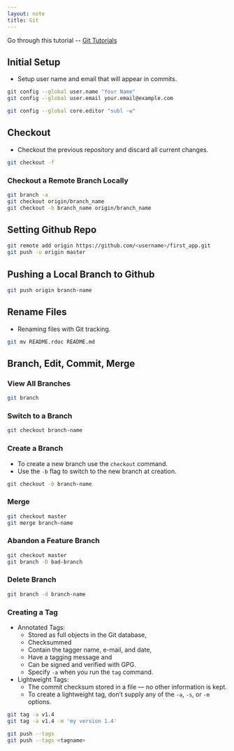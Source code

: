 ```yaml
---
layout: note
title: Git
---
```


Go through this tutorial -- [Git Tutorials](https://www.atlassian.com/git/tutorial)


## Initial Setup
- Setup user name and email that will appear in commits.

```bash
git config --global user.name "Your Name"
git config --global user.email your.email@example.com
```

```bash
git config --global core.editor "subl -w"
```


## Checkout
- Checkout the previous repository and discard all current changes.

```bash
git checkout -f
```

### Checkout a Remote Branch Locally

```bash
git branch -a
git checkout origin/branch_name
git checkout -b branch_name origin/branch_name
```


## Setting Github Repo

```bash
git remote add origin https://github.com/<username>/first_app.git
git push -u origin master
```


## Pushing a Local Branch to Github

```bash
git push origin branch-name
```


## Rename Files
- Renaming files with Git tracking.

```bash
git mv README.rdoc README.md
```


## Branch, Edit, Commit, Merge

### View All Branches

```bash
git branch
```


### Switch to a Branch

```bash
git checkout branch-name
```


### Create a Branch
- To create a new branch use the `checkout` command.
- Use the `-b` flag to switch to the new branch at creation.

```bash
git checkout -b branch-name
```


### Merge

```bash
git checkout master
git merge branch-name
```


### Abandon a Feature Branch

```bash
git checkout master
git branch -D bad-branch
```


### Delete Branch

```bash
git branch -d branch-name
```


### Creating a Tag
- Annotated Tags: 
	- Stored as full objects in the Git database, 
	- Checksummed
	- Contain the tagger name, e-mail, and date, 
	- Have a tagging message and 
	- Can be signed and verified with GPG.
	- Specify `-a` when you run the `tag` command.
- Lightweight Tags: 
	- The commit checksum stored in a file — no other information is kept. 
	- To create a lightweight tag, don’t supply any of the `-a`, `-s`, or `-m` options.

```bash
git tag -a v1.4
git tag -a v1.4 -m 'my version 1.4'
```

```bash
git push --tags
git push --tags <tagname>
```